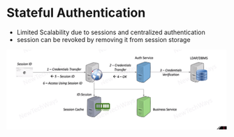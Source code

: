 # Stateful Authentication

- Limited Scalability due to sessions and centralized authentication
- session can be revoked by removing it from session storage


![Alt text](./images/image-16.png)